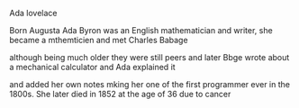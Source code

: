 Ada lovelace

Born Augusta Ada Byron was an English mathematician and writer, she became a mthemticien and met Charles Babage

although being much older they were still peers and later Bbge wrote about a mechanical calculator and Ada explained it

and added her own notes mking her one of the first programmer ever in the 1800s. She later died in 1852 at the age of 36 due to cancer
